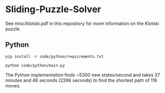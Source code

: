 # Sliding-Puzzle-Solver

See misc/klotski.pdf in this repository for more information on the Klotski puzzle.

## Python

`pip install -r code/python/requirements.txt`

`python code/python/main.py`

The Python implementation finds ~5300 new states/second and takes 37 minutes and 46 seconds (2266 seconds) to find the shortest path of 116 moves.
